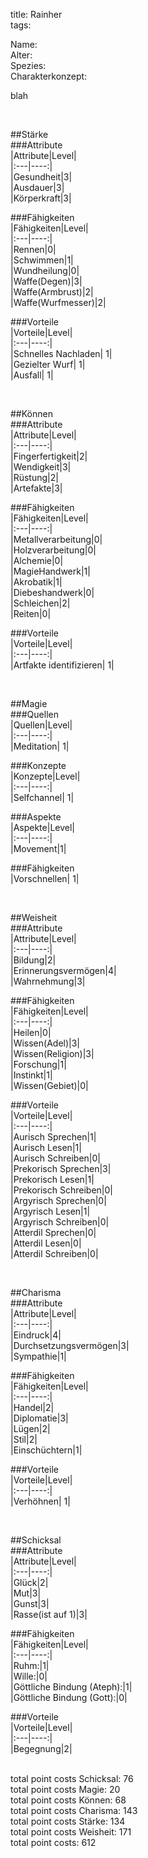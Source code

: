 title: Rainher  
tags:  


Name:  
Alter:  
Spezies:  
Charakterkonzept:  
  
  
  
  
  
  
  
  
  
  
  
  
  
  
  
  
blah  
  
  
  
  
  
  
  
  
  
  
  
  
  
  
  
  
  
  
  
  
  
  
  
  
  
  
  
  
  
  
  
  
  
  
  
  
  
  
  
  
  
  
  
&nbsp;  
  
##Stärke  
###Attribute  
|Attribute|Level|  
|:---|----:|  
|Gesundheit|3|  
|Ausdauer|3|  
|Körperkraft|3|  
  
  
###Fähigkeiten  
|Fähigkeiten|Level|  
|:---|----:|  
|Rennen|0|  
|Schwimmen|1|  
|Wundheilung|0|  
|Waffe(Degen)|3|  
|Waffe(Armbrust)|2|  
|Waffe(Wurfmesser)|2|  
  
  
###Vorteile  
|Vorteile|Level|  
|:---|----:|  
|Schnelles Nachladen| 1|  
|Gezielter Wurf| 1|  
|Ausfall| 1|  
  
  
  
&nbsp;  
  
##Können  
###Attribute  
|Attribute|Level|  
|:---|----:|  
|Fingerfertigkeit|2|  
|Wendigkeit|3|  
|Rüstung|2|  
|Artefakte|3|  
  
  
###Fähigkeiten  
|Fähigkeiten|Level|  
|:---|----:|  
|Metallverarbeitung|0|  
|Holzverarbeitung|0|  
|Alchemie|0|  
|MagieHandwerk|1|  
|Akrobatik|1|  
|Diebeshandwerk|0|  
|Schleichen|2|  
|Reiten|0|  
  
  
###Vorteile  
|Vorteile|Level|  
|:---|----:|  
|Artfakte identifizieren| 1|  
  
  
  
&nbsp;  
  
##Magie  
###Quellen  
|Quellen|Level|  
|:---|----:|  
|Meditation| 1|  
  
  
###Konzepte  
|Konzepte|Level|  
|:---|----:|  
|Selfchannel| 1|  
  
  
###Aspekte  
|Aspekte|Level|  
|:---|----:|  
|Movement|1|  
  
  
###Fähigkeiten  
|Vorschnellen| 1|  
  
  
  
&nbsp;  
  
##Weisheit  
###Attribute  
|Attribute|Level|  
|:---|----:|  
|Bildung|2|  
|Erinnerungsvermögen|4|  
|Wahrnehmung|3|  
  
  
###Fähigkeiten  
|Fähigkeiten|Level|  
|:---|----:|  
|Heilen|0|  
|Wissen(Adel)|3|  
|Wissen(Religion)|3|  
|Forschung|1|  
|Instinkt|1|  
|Wissen(Gebiet)|0|  
  
  
###Vorteile  
|Vorteile|Level|  
|:---|----:|  
|Aurisch Sprechen|1|  
|Aurisch Lesen|1|  
|Aurisch Schreiben|0|  
|Prekorisch Sprechen|3|  
|Prekorisch Lesen|1|  
|Prekorisch Schreiben|0|  
|Argyrisch Sprechen|0|  
|Argyrisch Lesen|1|  
|Argyrisch Schreiben|0|  
|Atterdil Sprechen|0|  
|Atterdil Lesen|0|  
|Atterdil Schreiben|0|  
  
  
  
&nbsp;  
  
##Charisma  
###Attribute  
|Attribute|Level|  
|:---|----:|  
|Eindruck|4|  
|Durchsetzungsvermögen|3|  
|Sympathie|1|  
  
  
###Fähigkeiten  
|Fähigkeiten|Level|  
|:---|----:|  
|Handel|2|  
|Diplomatie|3|  
|Lügen|2|  
|Stil|2|  
|Einschüchtern|1|  
  
  
###Vorteile  
|Vorteile|Level|  
|:---|----:|  
|Verhöhnen| 1|  
  
  
  
&nbsp;  
  
##Schicksal  
###Attribute  
|Attribute|Level|  
|:---|----:|  
|Glück|2|  
|Mut|3|  
|Gunst|3|  
|Rasse(ist auf 1)|3|  
  
  
###Fähigkeiten  
|Fähigkeiten|Level|  
|:---|----:|  
|Ruhm:|1|  
|Wille:|0|  
|Göttliche Bindung (Ateph):|1|  
|Göttliche Bindung (Gott):|0|  
  
  
###Vorteile  
|Vorteile|Level|  
|:---|----:|  
|Begegnung|2|  
  
  
&nbsp;  
total point costs Schicksal: 76  
total point costs Magie: 20  
total point costs Können: 68  
total point costs Charisma: 143  
total point costs Stärke: 134  
total point costs Weisheit: 171  
total point costs: 612  
